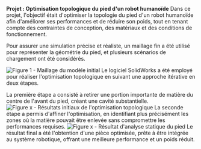 **Projet : Optimisation topologique du pied d'un robot humanoïde**
Dans ce projet, l'objectif était d'optimiser la topologie du pied d'un robot humanoïde afin d'améliorer ses performances et de réduire son poids, tout en tenant compte des contraintes de conception, des matériaux et des conditions de fonctionnement.

Pour assurer une simulation précise et réaliste, un maillage fin a été utilisé pour représenter la géométrie du pied, et plusieurs scénarios de chargement ont été considérés.

![Figure 1 - Maillage du modèle initial](media/Pasted%20image%2020230415192454.png)
Le logiciel SolidWorks a été employé pour réaliser l'optimisation topologique en suivant une approche itérative en deux étapes.

La première étape a consisté à retirer une portion importante de matière du centre de l'avant du pied, créant une cavité substantielle. ![Figure x - Résultats initiaux de l'optimisation topologique](media/Pasted%20image%2020230415192514.png)
La seconde étape a permis d'affiner l'optimisation, en identifiant plus précisément les zones où la matière pouvait être enlevée sans compromettre les performances requises. ![Figure x - Résultat d'analyse statique du pied](media/Portfolio/Projets%20Universitaires/Robot%20Bip%C3%A8de%20-%20optimisation%20topologique/media/Pasted%20image%2020230415152921.png)
Le résultat final a été l'obtention d'une pièce optimisée, prête à être intégrée au système robotique, offrant une meilleure performance et un poids réduit.







